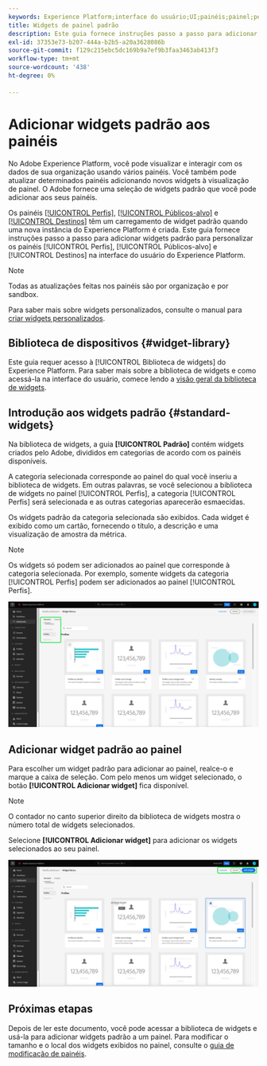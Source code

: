 ```yaml
---
keywords: Experience Platform;interface do usuário;UI;painéis;painel;perfis;segmentos;destinos;uso de licença;;user interface;UI;dashboards;dashboard;profiles;segments;destinations;license usage
title: Widgets de painel padrão
description: Este guia fornece instruções passo a passo para adicionar widgets padrão aos seus painéis do Adobe Experience Platform.
exl-id: 37353e73-b207-444a-b2b5-a20a3628086b
source-git-commit: f129c215ebc5dc169b9a7ef9b3faa3463ab413f3
workflow-type: tm+mt
source-wordcount: '438'
ht-degree: 0%

---
```


# Adicionar widgets padrão aos painéis

No Adobe Experience Platform, você pode visualizar e interagir com os dados de sua organização usando vários painéis. Você também pode atualizar determinados painéis adicionando novos widgets à visualização de painel. O Adobe fornece uma seleção de widgets padrão que você pode adicionar aos seus painéis.

Os painéis [[!UICONTROL Perfis]](../guides/profiles.md#default-widgets), [[!UICONTROL Públicos-alvo]](../guides/audiences.md#default-widgets) e [[!UICONTROL Destinos]](../guides/destinations.md#default-widgets) têm um carregamento de widget padrão quando uma nova instância do Experience Platform é criada. Este guia fornece instruções passo a passo para adicionar widgets padrão para personalizar os painéis [!UICONTROL Perfis], [!UICONTROL Públicos-alvo] e [!UICONTROL Destinos] na interface do usuário do Experience Platform.

>[!NOTE]
>
>Todas as atualizações feitas nos painéis são por organização e por sandbox.

Para saber mais sobre widgets personalizados, consulte o manual para [criar widgets personalizados](custom-widgets.md).

## Biblioteca de dispositivos {#widget-library}

Este guia requer acesso à [!UICONTROL Biblioteca de widgets] do Experience Platform. Para saber mais sobre a biblioteca de widgets e como acessá-la na interface do usuário, comece lendo a [visão geral da biblioteca de widgets](widget-library.md).

## Introdução aos widgets padrão {#standard-widgets}

Na biblioteca de widgets, a guia **[!UICONTROL Padrão]** contém widgets criados pelo Adobe, divididos em categorias de acordo com os painéis disponíveis.

A categoria selecionada corresponde ao painel do qual você inseriu a biblioteca de widgets. Em outras palavras, se você selecionou a biblioteca de widgets no painel [!UICONTROL Perfis], a categoria [!UICONTROL Perfis] será selecionada e as outras categorias aparecerão esmaecidas.

Os widgets padrão da categoria selecionada são exibidos. Cada widget é exibido como um cartão, fornecendo o título, a descrição e uma visualização de amostra da métrica.

>[!NOTE]
>
>Os widgets só podem ser adicionados ao painel que corresponde à categoria selecionada. Por exemplo, somente widgets da categoria [!UICONTROL Perfis] podem ser adicionados ao painel [!UICONTROL Perfis].

![O espaço de trabalho da biblioteca de widgets com a guia Padrão e as categorias disponíveis realçadas.](../images/customization/standard-widgets.png)

## Adicionar widget padrão ao painel

Para escolher um widget padrão para adicionar ao painel, realce-o e marque a caixa de seleção. Com pelo menos um widget selecionado, o botão **[!UICONTROL Adicionar widget]** fica disponível.

>[!NOTE]
>
>O contador no canto superior direito da biblioteca de widgets mostra o número total de widgets selecionados.

Selecione **[!UICONTROL Adicionar widget]** para adicionar os widgets selecionados ao seu painel.

![O espaço de trabalho da biblioteca de widgets com um widget selecionado, Adicionar widget e Cancelar realçados.](../images/customization/add-widget.png)

## Próximas etapas

Depois de ler este documento, você pode acessar a biblioteca de widgets e usá-la para adicionar widgets padrão a um painel. Para modificar o tamanho e o local dos widgets exibidos no painel, consulte o [guia de modificação de painéis](modify.md).
